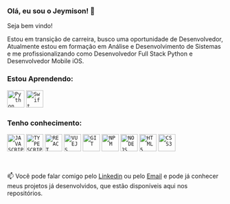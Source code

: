 ### Olá, eu sou o Jeymison! 👋            

Seja bem vindo!

Estou em transição de carreira, busco uma oportunidade de Desenvolvedor,  Atualmente estou em formação em Análise e Desenvolvimento de Sistemas e me profissionalizando como Desenvolvedor Full Stack Python e Desenvolvedor Mobile iOS.

### Estou Aprendendo:
<code><img src="https://cdn.jsdelivr.net/gh/devicons/devicon@latest/icons/python/python-original-wordmark.svg" title = "Python" width="40" height="40"/></code>
<code><img src="https://cdn.jsdelivr.net/gh/devicons/devicon@latest/icons/swift/swift-original.svg" title = "Swift" width="40" height="40" /></code>

### Tenho conhecimento:
<code><img width="40px" src="https://cdn.jsdelivr.net/gh/devicons/devicon/icons/javascript/javascript-original.svg" title = "JAVASCRIPT"/></code>
<code><img width="40px" src="https://cdn.jsdelivr.net/gh/devicons/devicon@latest/icons/typescript/typescript-original.svg" title = "TYPESCRIPT"/></code>
<code><img width="40px" src="https://cdn.jsdelivr.net/gh/devicons/devicon@latest/icons/react/react-original-wordmark.svg" title = "REACT"/></code>
<code><img width="40px" src="https://cdn.jsdelivr.net/gh/devicons/devicon@latest/icons/vuejs/vuejs-original-wordmark.svg" title = "VUEJS"/></code>
<code><img width="40px" src="https://cdn.jsdelivr.net/gh/devicons/devicon/icons/git/git-original.svg" title = "GIT"/></code>
<code><img width="40px" src="https://cdn.jsdelivr.net/gh/devicons/devicon@latest/icons/npm/npm-original-wordmark.svg" title = "NPM"/></code>
<code><img width="40px" src="https://cdn.jsdelivr.net/gh/devicons/devicon@latest/icons/nodejs/nodejs-original-wordmark.svg" title = "NODEJS"/></code>
<code><img width="40px" src="https://cdn.jsdelivr.net/gh/devicons/devicon/icons/html5/html5-original-wordmark.svg" title = "HTML5"/></code>
<code><img width="40px" src="https://cdn.jsdelivr.net/gh/devicons/devicon/icons/css3/css3-original-wordmark.svg" title = "CSS3"/></code>

</br>

📫 Você pode falar comigo pelo [Linkedin](https://www.linkedin.com/in/jeymisonmenezes/) ou pelo [Email](mailto:jeymison@gmail.com)  e pode já conhecer meus projetos já desenvolvidos, que estão disponíveis aqui nos repositórios.

</br>




          
          
          

